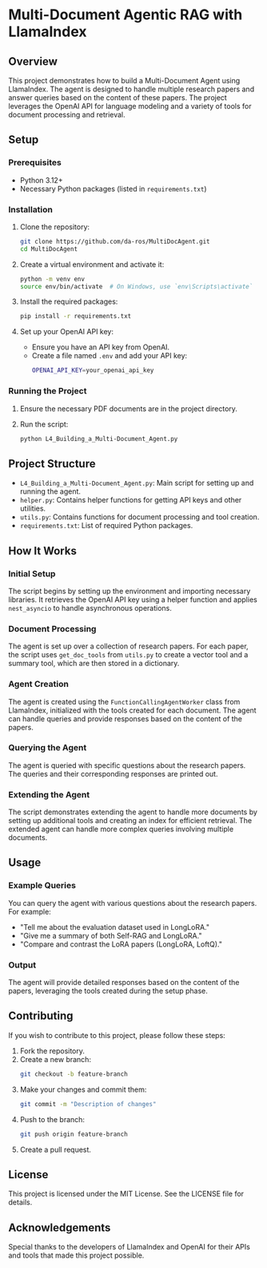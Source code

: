 # Multi-Document Agentic RAG with LlamaIndex

## Overview
This project demonstrates how to build a Multi-Document Agent using LlamaIndex. The agent is designed to handle multiple research papers and answer queries based on the content of these papers. The project leverages the OpenAI API for language modeling and a variety of tools for document processing and retrieval.

## Setup

### Prerequisites
- Python 3.12+
- Necessary Python packages (listed in `requirements.txt`)

### Installation
1. Clone the repository:
    ```sh
    git clone https://github.com/da-ros/MultiDocAgent.git
    cd MultiDocAgent
    ```

2. Create a virtual environment and activate it:
    ```sh
    python -m venv env
    source env/bin/activate  # On Windows, use `env\Scripts\activate`
    ```

3. Install the required packages:
    ```sh
    pip install -r requirements.txt
    ```

4. Set up your OpenAI API key:
    - Ensure you have an API key from OpenAI.
    - Create a file named `.env` and add your API key:
      ```sh
      OPENAI_API_KEY=your_openai_api_key
      ```

### Running the Project
1. Ensure the necessary PDF documents are in the project directory.

2. Run the script:
    ```sh
    python L4_Building_a_Multi-Document_Agent.py
    ```

## Project Structure
- `L4_Building_a_Multi-Document_Agent.py`: Main script for setting up and running the agent.
- `helper.py`: Contains helper functions for getting API keys and other utilities.
- `utils.py`: Contains functions for document processing and tool creation.
- `requirements.txt`: List of required Python packages.

## How It Works

### Initial Setup
The script begins by setting up the environment and importing necessary libraries. It retrieves the OpenAI API key using a helper function and applies `nest_asyncio` to handle asynchronous operations.

### Document Processing
The agent is set up over a collection of research papers. For each paper, the script uses `get_doc_tools` from `utils.py` to create a vector tool and a summary tool, which are then stored in a dictionary.

### Agent Creation
The agent is created using the `FunctionCallingAgentWorker` class from LlamaIndex, initialized with the tools created for each document. The agent can handle queries and provide responses based on the content of the papers.

### Querying the Agent
The agent is queried with specific questions about the research papers. The queries and their corresponding responses are printed out.

### Extending the Agent
The script demonstrates extending the agent to handle more documents by setting up additional tools and creating an index for efficient retrieval. The extended agent can handle more complex queries involving multiple documents.

## Usage

### Example Queries
You can query the agent with various questions about the research papers. For example:
- "Tell me about the evaluation dataset used in LongLoRA."
- "Give me a summary of both Self-RAG and LongLoRA."
- "Compare and contrast the LoRA papers (LongLoRA, LoftQ)."

### Output
The agent will provide detailed responses based on the content of the papers, leveraging the tools created during the setup phase.

## Contributing
If you wish to contribute to this project, please follow these steps:
1. Fork the repository.
2. Create a new branch:
    ```sh
    git checkout -b feature-branch
    ```
3. Make your changes and commit them:
    ```sh
    git commit -m "Description of changes"
    ```
4. Push to the branch:
    ```sh
    git push origin feature-branch
    ```
5. Create a pull request.

## License
This project is licensed under the MIT License. See the LICENSE file for details.

## Acknowledgements
Special thanks to the developers of LlamaIndex and OpenAI for their APIs and tools that made this project possible.
